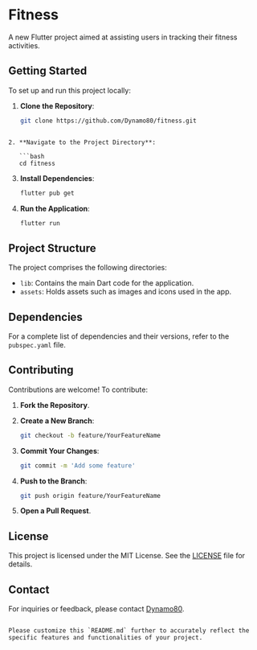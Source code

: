 
# Fitness

A new Flutter project aimed at assisting users in tracking their fitness activities.

## Getting Started

To set up and run this project locally:

1. **Clone the Repository**:

   ```bash
   git clone https://github.com/Dynamo80/fitness.git
```

2. **Navigate to the Project Directory**:

   ```bash
   cd fitness
   ```

3. **Install Dependencies**:

   ```bash
   flutter pub get
   ```

4. **Run the Application**:

   ```bash
   flutter run
   ```


## Project Structure

The project comprises the following directories:

- `lib`: Contains the main Dart code for the application.
- `assets`: Holds assets such as images and icons used in the app.

## Dependencies


For a complete list of dependencies and their versions, refer to the `pubspec.yaml` file.

## Contributing

Contributions are welcome! To contribute:

1. **Fork the Repository**.
2. **Create a New Branch**:

   ```bash
   git checkout -b feature/YourFeatureName
   ```

3. **Commit Your Changes**:

   ```bash
   git commit -m 'Add some feature'
   ```

4. **Push to the Branch**:

   ```bash
   git push origin feature/YourFeatureName
   ```

5. **Open a Pull Request**.

## License

This project is licensed under the MIT License. See the [LICENSE](LICENSE) file for details.

## Contact

For inquiries or feedback, please contact [Dynamo80](https://github.com/Dynamo80).
```

Please customize this `README.md` further to accurately reflect the specific features and functionalities of your project. 
